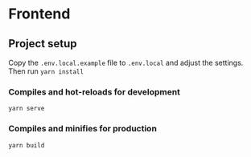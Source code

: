 # Frontend

## Project setup

Copy the `.env.local.example` file to `.env.local` and adjust the settings. Then run `yarn install`

### Compiles and hot-reloads for development
```
yarn serve
```

### Compiles and minifies for production
```
yarn build
```
